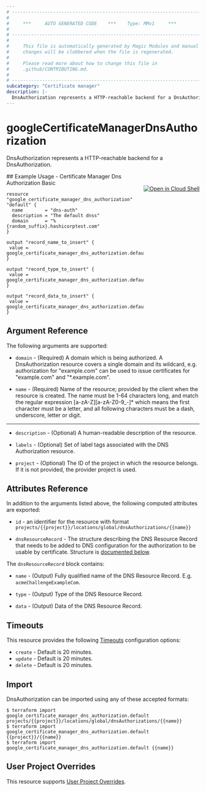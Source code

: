 ```yaml
---
# ----------------------------------------------------------------------------
#
#     ***     AUTO GENERATED CODE    ***    Type: MMv1     ***
#
# ----------------------------------------------------------------------------
#
#     This file is automatically generated by Magic Modules and manual
#     changes will be clobbered when the file is regenerated.
#
#     Please read more about how to change this file in
#     .github/CONTRIBUTING.md.
#
# ----------------------------------------------------------------------------
subcategory: "Certificate manager"
description: |-
  DnsAuthorization represents a HTTP-reachable backend for a DnsAuthorization.
---
```


# googleCertificateManagerDnsAuthorization

DnsAuthorization represents a HTTP-reachable backend for a DnsAuthorization.

<div class = "oics-button" style="float: right; margin: 0 0 -15px">
  <a href="https://console.cloud.google.com/cloudshell/open?cloudshell_git_repo=https%3A%2F%2Fgithub.com%2Fterraform-google-modules%2Fdocs-examples.git&cloudshell_working_dir=certificate_manager_dns_authorization_basic&cloudshell_image=gcr.io%2Fgraphite-cloud-shell-images%2Fterraform%3Alatest&open_in_editor=main.tf&cloudshell_print=.%2Fmotd&cloudshell_tutorial=.%2Ftutorial.md" target="_blank">
    <img alt="Open in Cloud Shell" src="//gstatic.com/cloudssh/images/open-btn.svg" style="max-height: 44px; margin: 32px auto; max-width: 100%;">
  </a>
</div>
## Example Usage - Certificate Manager Dns Authorization Basic

```hcl
resource "google_certificate_manager_dns_authorization" "default" {
  name        = "dns-auth"
  description = "The default dnss"
  domain      = "%{random_suffix}.hashicorptest.com"
}

output "record_name_to_insert" {
 value = google_certificate_manager_dns_authorization.default.dns_resource_record.0.name
}

output "record_type_to_insert" {
 value = google_certificate_manager_dns_authorization.default.dns_resource_record.0.type
}

output "record_data_to_insert" {
 value = google_certificate_manager_dns_authorization.default.dns_resource_record.0.data
}
```

## Argument Reference

The following arguments are supported:

*   `domain` -
    (Required)
    A domain which is being authorized. A DnsAuthorization resource covers a
    single domain and its wildcard, e.g. authorization for "example.com" can
    be used to issue certificates for "example.com" and "\*.example.com".

*   `name` -
    (Required)
    Name of the resource; provided by the client when the resource is created.
    The name must be 1-64 characters long, and match the regular expression \[a-zA-Z]\[a-zA-Z0-9\_-]\* which means the first character must be a letter,
    and all following characters must be a dash, underscore, letter or digit.

***

*   `description` -
    (Optional)
    A human-readable description of the resource.

*   `labels` -
    (Optional)
    Set of label tags associated with the DNS Authorization resource.

*   `project` - (Optional) The ID of the project in which the resource belongs.
    If it is not provided, the provider project is used.

## Attributes Reference

In addition to the arguments listed above, the following computed attributes are exported:

*   `id` - an identifier for the resource with format `projects/{{project}}/locations/global/dnsAuthorizations/{{name}}`

*   `dnsResourceRecord` -
    The structure describing the DNS Resource Record that needs to be added
    to DNS configuration for the authorization to be usable by
    certificate.
    Structure is [documented below](#nested_dns_resource_record).

<a name="nested_dns_resource_record"></a>The `dnsResourceRecord` block contains:

*   `name` -
    (Output)
    Fully qualified name of the DNS Resource Record.
    E.g. `acmeChallengeExampleCom`.

*   `type` -
    (Output)
    Type of the DNS Resource Record.

*   `data` -
    (Output)
    Data of the DNS Resource Record.

## Timeouts

This resource provides the following
[Timeouts](https://developer.hashicorp.com/terraform/plugin/sdkv2/resources/retries-and-customizable-timeouts) configuration options:

* `create` - Default is 20 minutes.
* `update` - Default is 20 minutes.
* `delete` - Default is 20 minutes.

## Import

DnsAuthorization can be imported using any of these accepted formats:

```console
$ terraform import google_certificate_manager_dns_authorization.default projects/{{project}}/locations/global/dnsAuthorizations/{{name}}
$ terraform import google_certificate_manager_dns_authorization.default {{project}}/{{name}}
$ terraform import google_certificate_manager_dns_authorization.default {{name}}
```

## User Project Overrides

This resource supports [User Project Overrides](https://registry.terraform.io/providers/hashicorp/google/latest/docs/guides/provider_reference#user_project_override).
